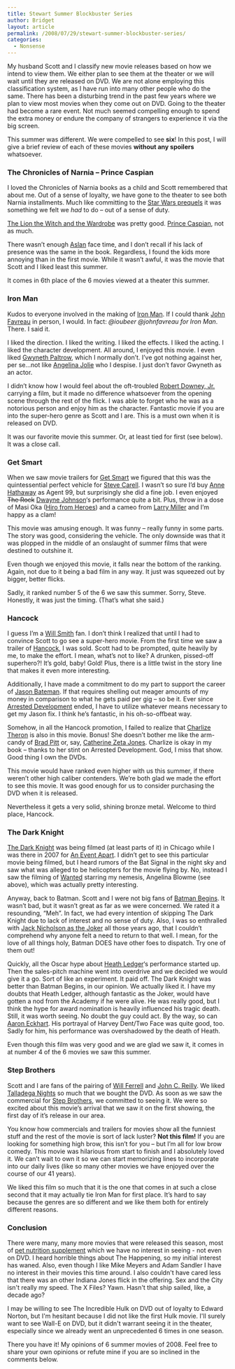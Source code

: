 ```yaml
---
title: Stewart Summer Blockbuster Series
author: Bridget
layout: article
permalink: /2008/07/29/stewart-summer-blockbuster-series/
categories:
  - Nonsense
---
```

My husband Scott and I classify new movie releases based on how we intend to view them. We either plan to see them at the theater or we will wait until they are released on DVD. We are not alone employing this classification system, as I have run into many other people who do the same. There has been a disturbing trend in the past few years where we plan to view most movies when they come out on DVD. Going to the theater had become a rare event. Not much seemed compelling enough to spend the extra money or endure the company of strangers to experience it via the big screen.

This summer was different. We were compelled to see **six**! In this post, I will give a brief review of each of these movies **without any spoilers** whatsoever.<!--more-->

### The Chronicles of Narnia &#8211; Prince Caspian

I loved the Chronicles of Narnia books as a child and Scott remembered that about me. Out of a sense of loyalty, we have gone to the theater to see both Narnia installments. Much like committing to the [Star Wars prequels][1] it was something we felt we *had* to do &#8211; out of a sense of duty.

[The Lion the Witch and the Wardrobe][2] was pretty good. [Prince Caspian][3], not as much.

There wasn&#8217;t enough [Aslan][4] face time, and I don&#8217;t recall if his lack of presence was the same in the book. Regardless, I found the kids more annoying than in the first movie. While it wasn&#8217;t awful, it was the movie that Scott and I liked least this summer.

It comes in 6th place of the 6 movies viewed at a theater this summer.

### Iron Man

Kudos to everyone involved in the making of [Iron Man][5]. If I could thank [John Favreau][6] in person, I would. In fact: *@ioubeer @johnfavreau for Iron Man*. There. I said it.

I liked the direction. I liked the writing. I liked the effects. I liked the acting. I liked the character development. All around, I enjoyed this movie. I even liked [Gwyneth Paltrow][7], which I normally don&#8217;t. I&#8217;ve got nothing against her, per se&#8230;not like [Angelina Jolie][8] who I despise. I just don&#8217;t favor Gwyneth as an actor.

I didn&#8217;t know how I would feel about the oft-troubled [Robert Downey, Jr.][9] carrying a film, but it made no difference whatsoever from the opening scene through the rest of the flick. I was able to forget who he was as a notorious person and enjoy him as the character. Fantastic movie if you are into the super-hero genre as Scott and I are. This is a must own when it is released on DVD.

It was our favorite movie this summer. Or, at least tied for first (see below). It was a close call.

### Get Smart

When we saw movie trailers for [Get Smart][10] we figured that this was the quintessential perfect vehicle for [Steve Carell][11]. I wasn&#8217;t so sure I&#8217;d buy [Anne Hathaway][12] as Agent 99, but surprisingly she did a fine job. I even enjoyed <del datetime="2008-07-29T23:19:22+00:00">The Rock</del> [Dwayne Johnson][13]&#8216;s performance quite a bit. Plus, throw in a dose of Masi Oka ([Hiro from Heroes][14]) and a cameo from [Larry Miller][15] and I&#8217;m happy as a clam!

This movie was amusing enough. It was funny &#8211; really funny in some parts. The story was good, considering the vehicle. The only downside was that it was plopped in the middle of an onslaught of summer films that were destined to outshine it.

Even though we enjoyed this movie, it falls near the bottom of the ranking. Again, not due to it being a bad film in any way. It just was squeezed out by bigger, better flicks.

Sadly, it ranked number 5 of the 6 we saw this summer. Sorry, Steve. Honestly, it was just the timing. (That&#8217;s what she said.)

### Hancock

I guess I&#8217;m a [Will Smith][16] fan. I don&#8217;t think I realized that until I had to convince Scott to go see a super-hero movie. From the first time we saw a trailer of [Hancock][17], I was sold. Scott had to be prompted, quite heavily by me, to make the effort. I mean, what&#8217;s not to like? A drunken, pissed-off superhero?! It&#8217;s gold, baby! Gold! Plus, there is a little twist in the story line that makes it even more interesting.

Additionally, I have made a commitment to do my part to support the career of [Jason Bateman][18]. If that requires shelling out meager amounts of my money in comparison to what he gets paid per gig &#8211; so be it. Ever since [Arrested Development][19] ended, I have to utilize whatever means necessary to get my Jason fix. I think he&#8217;s fantastic, in his oh-so-offbeat way.

Somehow, in all the Hancock promotion, I failed to realize that [Charlize Theron][20] is also in this movie. Bonus! She doesn&#8217;t bother me like the arm-candy of [Brad Pitt][21] or, say, [Catherine Zeta Jones][22]. Charlize is okay in my book &#8211; thanks to her stint on Arrested Development. God, I miss that show. Good thing I own the DVDs.

This movie would have ranked even higher with us this summer, if there weren&#8217;t other high caliber contenders. We&#8217;re both glad we made the effort to see this movie. It was good enough for us to consider purchasing the DVD when it is released.

Nevertheless it gets a very solid, shining bronze metal. Welcome to third place, Hancock.

### The Dark Knight

[The Dark Knight][23] was being filmed (at least parts of it) in Chicago while I was there in 2007 for [An Event Apart][24]. I didn&#8217;t get to see this particular movie being filmed, but I heard rumors of the Bat Signal in the night sky and saw what was alleged to be helicopters for the movie flying by. No, instead I saw the filming of [Wanted][25] starring my nemesis, Angelina Blowme (see above), which was actually pretty interesting.

Anyway, back to Batman. Scott and I were not big fans of [Batman Begins][26]. It wasn&#8217;t bad, but it wasn&#8217;t great as far as we were concerned. We rated it a resounding, &#8220;Meh&#8221;. In fact, we had every intention of skipping The Dark Knight due to lack of interest and no sense of duty. Also, I was so enthralled with [Jack Nicholson as the Joker][27] all those years ago, that I couldn&#8217;t comprehend why anyone felt a need to return to that well. I mean, for the love of all things holy, Batman DOES have other foes to dispatch. Try one of them out!

Quickly, all the Oscar hype about [Heath Ledger][28]&#8216;s performance started up. Then the sales-pitch machine went into overdrive and we decided we would give it a go. Sort of like an experiment. It paid off. The Dark Knight was better than Batman Begins, in our opinion. We actually liked it. I have my doubts that Heath Ledger, although fantastic as the Joker, would have gotten a nod from the Academy if he were alive. He was really good, but I think the hype for award nomination is heavily influenced his tragic death. Still, it was worth seeing. No doubt the guy could act. By the way, so can [Aaron Eckhart][29]. His portrayal of Harvey Dent/Two Face was quite good, too. Sadly for him, his performance was overshadowed by the death of Heath.

Even though this film was very good and we are glad we saw it, it comes in at number 4 of the 6 movies we saw this summer.

### Step Brothers

Scott and I are fans of the pairing of [Will Ferrell][30] and [John C. Reilly][31]. We liked [Talladega Nights][32] so much that we bought the DVD. As soon as we saw the commercial for [Step Brothers][33], we committed to seeing it. We were so excited about this movie&#8217;s arrival that we saw it on the first showing, the first day of it&#8217;s release in our area.

You know how commercials and trailers for movies show all the funniest stuff and the rest of the movie is sort of lack luster? **Not this film!** If you are looking for something high brow, this isn&#8217;t for you &#8211; but I&#8217;m all for low brow comedy. This movie was hilarious from start to finish and I absolutely loved it. We can&#8217;t wait to own it so we can start memorizing lines to incorporate into our daily lives (like so many other movies we have enjoyed over the course of our 41 years).

We liked this film so much that it is the one that comes in at such a close second that it may actually tie Iron Man for first place. It&#8217;s hard to say because the genres are so different and we like them both for entirely different reasons.

### Conclusion

There were many, many more movies that were released this season, most of <span id=obhs><a href=http://blogsbycity.com/lib/pet-vitamins/pet-nutrition-supplement.html>pet nutrition supplement</a></span>
which we have no interest in seeing - not even on DVD. I heard horrible things about The Happening, so my initial interest has waned. Also, even though I like Mike Meyers and Adam Sandler I have no interest in their movies this time around. I also couldn't have cared less that there was an other Indiana Jones flick in the offering. Sex and the City isn't really my speed. The X Files? Yawn. Hasn't that ship sailed, like, a decade ago?

I may be willing to see The Incredible Hulk on DVD out of loyalty to Edward Norton, but I'm hesitant because I did not like the first Hulk movie. I'll surely want to see Wall-E on DVD, but it didn't warrant seeing it in the theater, especially since we already went an unprecedented 6 times in one season.

There you have it! My opinions of 6 summer movies of 2008. Feel free to share your own opinions or refute mine if you are so inclined in the comments below.

 [1]: http://www.sundriesshack.com/2008/07/04/just-say-no-to-the-star-wars-prequels/
 [2]: http://www.imdb.com/title/tt0363771/
 [3]: http://disney.go.com/disneypictures/narnia/
 [4]: http://en.wikipedia.org/wiki/Aslan
 [5]: http://ironmanmovie.marvel.com/
 [6]: http://www.myspace.com/jonfavreau
 [7]: http://www.gwyneth-paltrow.org/
 [8]: http://www.people.com/people/angelina_jolie
 [9]: http://robert-downeyjr.net/
 [10]: http://getsmartmovie.warnerbros.com/
 [11]: http://www.imdb.com/name/nm0136797/
 [12]: http://www.annehathawayweb.com/
 [13]: http://www.westlord.com/dwayne-johnson/
 [14]: http://heroeswiki.com/Hiro
 [15]: http://larrymillerhumor.com/home/
 [16]: http://www.willsmith.com/
 [17]: http://www.sonypictures.com/movies/hancock/
 [18]: http://www.moviefone.com/celebrity/jason-bateman/1776366/biography
 [19]: http://www.arresteddevelopment2009.com/
 [20]: http://www.charlizetheron.com/
 [21]: http://www.biography.com/search/article.do?id=9441989
 [22]: http://www.catherine-online.org/
 [23]: http://thedarkknight.warnerbros.com/
 [24]: http://aneventapart.com/events/chicago07/
 [25]: http://www.wantedmovie.com/
 [26]: http://www2.warnerbros.com/batmanbegins/index.html
 [27]: http://movies.yahoo.com/movie/contributor/1800020346/photo/495848
 [28]: http://heathledger.com/
 [29]: http://aaron-eckhart.net/
 [30]: http://www.imdb.com/name/nm0002071/
 [31]: http://en.wikipedia.org/wiki/John_C._Reilly
 [32]: http://www.sonypictures.com/homevideo/talladeganights/
 [33]: http://www.sonypictures.com/movies/stepbrothers/